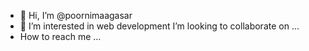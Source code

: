 - 👋 Hi, I’m @poornimaagasar
- 👀 I’m interested in web development
  I’m looking to collaborate on ...
- How to reach me ...

<!---
poornimaagasar/poornimaagasar is a ✨ special ✨ repository because its `README.md` (this file) appears on your GitHub profile.
You can click the Preview link to take a look at your changes.
--->
